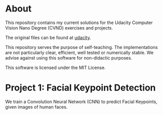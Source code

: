 # About
This repository contains my current solutions for the Udacity Computer Vision Nano Degree (CVND) exercises and projects.

The original files can be found at [udacity](https://github.com/udacity).

This repository serves the purpose of self-teaching. The implementations are not particularly
clear, efficient, well tested or numerically stable. We advise against using this software for non-didactic
purposes.

This software is licensed under the MIT License.

# Project 1: Facial Keypoint Detection

We train a Convolution Neural Network (CNN) to predict Facial Keypoints, given images of human faces. 

